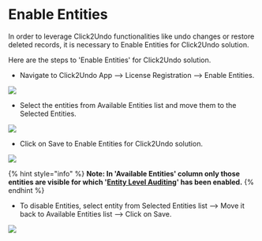 # Enable Entities

In order to leverage Click2Undo functionalities like undo changes or restore deleted records, it is necessary to Enable Entities for Click2Undo solution. &#x20;

Here are the steps to 'Enable Entities' for Click2Undo solution.

* Navigate to Click2Undo App --> License Registration --> Enable Entities.

![](../../.gitbook/assets/C2U\_2.1.png)

* Select the entities from Available Entities list and move them to the Selected Entities.

![](<../../.gitbook/assets/Entity\_2 - Copy.png>)

* Click on Save to Enable Entities for Click2Undo solution.

![](<../../.gitbook/assets/Entity\_3 - Copy.png>)

{% hint style="info" %}
**Note: In 'Available Entities' column only those entities are visible for which '**[**Entity Level Auditing**](https://docs.inogic.com/click2undo/prerequisities/entity-level-auditing)**' has been enabled.**
{% endhint %}

* To disable Entities, select entity from Selected Entities list --> Move it back to Available Entities list --> Click on Save.

![](<../../.gitbook/assets/Entity\_4 - Copy.png>)

